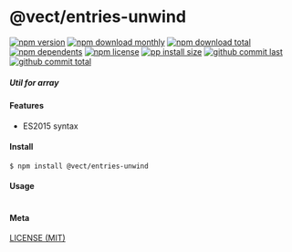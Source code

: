 # @vect/entries-unwind

[![npm version][badge-npm-version]][url-npm]
[![npm download monthly][badge-npm-download-monthly]][url-npm]
[![npm download total][badge-npm-download-total]][url-npm]
[![npm dependents][badge-npm-dependents]][url-github]
[![npm license][badge-npm-license]][url-npm]
[![pp install size][badge-pp-install-size]][url-pp]
[![github commit last][badge-github-last-commit]][url-github]
[![github commit total][badge-github-commit-count]][url-github]

[//]: <> (Shields)
[badge-npm-version]: https://flat.badgen.net/npm/v/@vect/entries-unwind
[badge-npm-download-monthly]: https://flat.badgen.net/npm/dm/@vect/entries-unwind
[badge-npm-download-total]:https://flat.badgen.net/npm/dt/@vect/entries-unwind
[badge-npm-dependents]: https://flat.badgen.net/npm/dependents/@vect/entries-unwind
[badge-npm-license]: https://flat.badgen.net/npm/license/@vect/entries-unwind
[badge-pp-install-size]: https://flat.badgen.net/packagephobia/install/@vect/entries-unwind
[badge-github-last-commit]: https://flat.badgen.net/github/last-commit/hoyeungw/vect
[badge-github-commit-count]: https://flat.badgen.net/github/commits/hoyeungw/vect

[//]: <> (Link)
[url-npm]: https://npmjs.org/package/@vect/entries-unwind
[url-pp]: https://packagephobia.now.sh/result?p=@vect/entries-unwind
[url-github]: https://github.com/hoyeungw/vect

##### Util for array

#### Features

- ES2015 syntax

#### Install
```console
$ npm install @vect/entries-unwind
```

#### Usage
```js
```

#### Meta
[LICENSE (MIT)](LICENSE)
